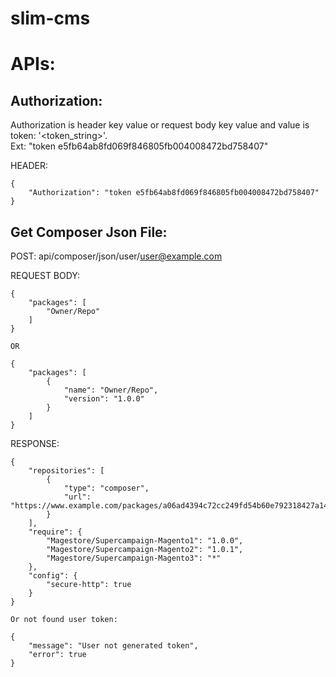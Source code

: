 # slim-cms

# APIs:

## Authorization:

 Authorization is header key value or request body key value and value is token: '&lt;token_string&gt;'. <br/>
 Ext: "token e5fb64ab8fd069f846805fb004008472bd758407"

HEADER:

    {
        "Authorization": "token e5fb64ab8fd069f846805fb004008472bd758407"
    }



## Get Composer Json File:

POST: api/composer/json/user/<user@example.com>

REQUEST BODY:

    {
        "packages": [
            "Owner/Repo"
        ]
    }

    OR

    {
        "packages": [
            {
                "name": "Owner/Repo",
                "version": "1.0.0"
            }
        ]
    }

RESPONSE:

    {
        "repositories": [
            {
                "type": "composer",
                "url": "https://www.example.com/packages/a06ad4394c72cc249fd54b60e792318427a14b8f/"
            }
        ],
        "require": {
            "Magestore/Supercampaign-Magento1": "1.0.0",
            "Magestore/Supercampaign-Magento2": "1.0.1",
            "Magestore/Supercampaign-Magento3": "*"
        },
        "config": {
            "secure-http": true
        }
    }

    Or not found user token:

    {
        "message": "User not generated token",
        "error": true
    }

